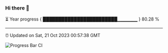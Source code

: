 ### Hi there 👋

⏳ Year progress { ████████████████████████▁▁▁▁▁▁ } 80.28 %

---

⏰ Updated on Sat, 21 Oct 2023 00:57:38 GMT

![Progress Bar CI](https://github.com/liununu/liununu/workflows/Progress%20Bar%20CI/badge.svg)
